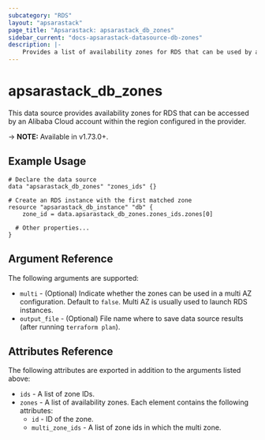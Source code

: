 ```yaml
---
subcategory: "RDS"
layout: "apsarastack"
page_title: "Apsarastack: apsarastack_db_zones"
sidebar_current: "docs-apsarastack-datasource-db-zones"
description: |-
    Provides a list of availability zones for RDS that can be used by an Alibaba Cloud account.
---
```


# apsarastack\_db\_zones

This data source provides availability zones for RDS that can be accessed by an Alibaba Cloud account within the region configured in the provider.

-> **NOTE:** Available in v1.73.0+.

## Example Usage

```
# Declare the data source
data "apsarastack_db_zones" "zones_ids" {}

# Create an RDS instance with the first matched zone
resource "apsarastack_db_instance" "db" {
    zone_id = data.apsarastack_db_zones.zones_ids.zones[0]

  # Other properties...
}
```

## Argument Reference

The following arguments are supported:

* `multi` - (Optional) Indicate whether the zones can be used in a multi AZ configuration. Default to `false`. Multi AZ is usually used to launch RDS instances.
* `output_file` - (Optional) File name where to save data source results (after running `terraform plan`).

## Attributes Reference

The following attributes are exported in addition to the arguments listed above:

* `ids` - A list of zone IDs.
* `zones` - A list of availability zones. Each element contains the following attributes:
  * `id` - ID of the zone.
  * `multi_zone_ids` - A list of zone ids in which the multi zone.